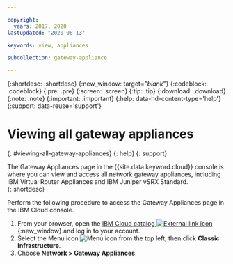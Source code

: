 ```yaml
---

copyright:
  years: 2017, 2020
lastupdated: "2020-08-13"

keywords: view, appliances

subcollection: gateway-appliance

---
```


{:shortdesc: .shortdesc}
{:new_window: target="_blank_"}
{:codeblock: .codeblock}
{:pre: .pre}
{:screen: .screen}
{:tip: .tip}
{:download: .download}
{:note: .note}
{:important: .important}
{:help: data-hd-content-type='help'}
{:support: data-reuse='support'}

# Viewing all gateway appliances
{: #viewing-all-gateway-appliances}
{: help}
{: support}

The Gateway Appliances page in the {{site.data.keyword.cloud}} console is where you can view and access all network gateway appliances, including IBM Virtual Router Appliances and IBM Juniper vSRX Standard.  
{: shortdesc}

Perform the following procedure to access the Gateway Appliances page in the IBM Cloud console.

1. From your browser, open the [IBM Cloud catalog ![External link icon](../../icons/launch-glyph.svg "External link icon")](https://cloud.ibm.com){:new_window} and log in to your account.
2. Select the Menu icon ![Menu icon](../../icons/icon_hamburger.svg) from the top left, then click **Classic Infrastructure**.
3. Choose **Network > Gateway Appliances**.
